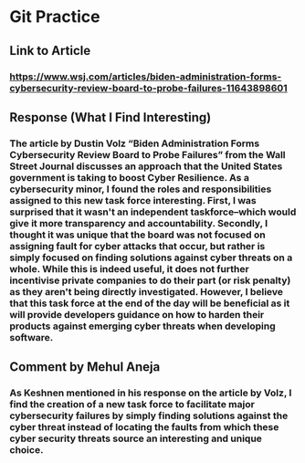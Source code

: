 # Git Practice

## Link to Article 
### https://www.wsj.com/articles/biden-administration-forms-cybersecurity-review-board-to-probe-failures-11643898601

## Response (What I Find Interesting)
### The article by Dustin Volz “Biden Administration Forms Cybersecurity Review Board to Probe Failures” from the Wall Street Journal discusses an approach that the United States government is taking to boost Cyber Resilience. As a cybersecurity minor, I found the roles and responsibilities assigned to this new task force interesting. First, I was surprised that it wasn't an independent taskforce–which would give it more transparency and accountability. Secondly, I thought it was unique that the board was not focused on assigning fault for cyber attacks that occur, but rather is simply focused on finding solutions against cyber threats on a whole. While this is indeed useful, it does not further incentivise private companies to do their part (or risk penalty) as they aren't being directly investigated. However, I believe that this task force at the end of the day will be beneficial as it will provide developers guidance on how to harden their products against emerging cyber threats when developing software.

## Comment by Mehul Aneja
### As Keshnen mentioned in his response on the article by Volz, I find the creation of a new task force to facilitate major cybersecurity failures by simply finding solutions against the cyber threat instead of locating the faults from which these cyber security threats source an interesting and unique choice.